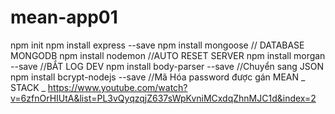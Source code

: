 # mean-app01
npm init
npm install express --save 
npm install mongoose // DATABASE MONGODB
npm install nodemon //AUTO RESET SERVER
npm install morgan --save //BẮT LOG DEV
npm install body-parser --save //Chuyển sang JSON
npm install bcrypt-nodejs --save //Mã Hóa password được gán
MEAN _ STACK _ https://www.youtube.com/watch?v=6zfnOrHIUtA&list=PL3vQyqzqjZ637sWpKvniMCxdqZhnMJC1d&index=2
